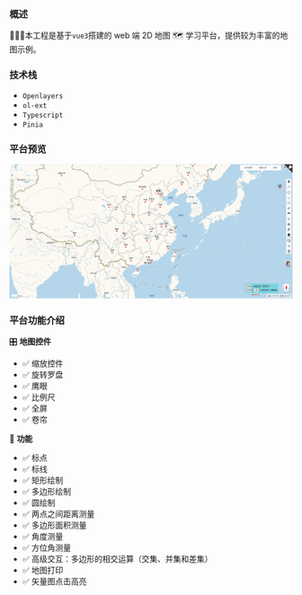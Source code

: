 ### 概述

👏👏👏本工程是基于`vue3`搭建的 web 端 2D 地图 🗺️ 学习平台，提供较为丰富的地图示例。

### 技术栈

- `Openlayers`
- `ol-ext`
- `Typescript`
- `Pinia`

### 平台预览

<img src="./UI.png" />

### 平台功能介绍

🎛️ **地图控件**
  - ✅ 缩放控件
  - ✅ 旋转罗盘
  - ✅ 鹰眼 
  - ✅ 比例尺
  - ✅ 全屏
  - ✅ 卷帘

 🧰 **功能**
  - ✅ 标点
  - ✅ 标线
  - ✅ 矩形绘制
  - ✅ 多边形绘制
  - ✅ 圆绘制
  - ✅ 两点之间距离测量
  - ✅ 多边形面积测量
  - ✅ 角度测量
  - ✅ 方位角测量
  - ✅ 高级交互：多边形的相交运算（交集、并集和差集）
  - ✅ 地图打印
  - ✅ 矢量图点击高亮
